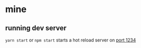 # mine

## running dev server

`yarn start` or `npm start` starts a hot reload server on [port 1234](http://localhost:1234/)